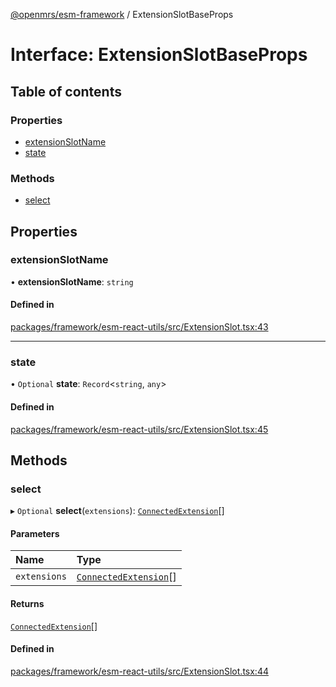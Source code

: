 [@openmrs/esm-framework](../API.md) / ExtensionSlotBaseProps

# Interface: ExtensionSlotBaseProps

## Table of contents

### Properties

- [extensionSlotName](ExtensionSlotBaseProps.md#extensionslotname)
- [state](ExtensionSlotBaseProps.md#state)

### Methods

- [select](ExtensionSlotBaseProps.md#select)

## Properties

### extensionSlotName

• **extensionSlotName**: `string`

#### Defined in

[packages/framework/esm-react-utils/src/ExtensionSlot.tsx:43](https://github.com/openmrs/openmrs-esm-core/blob/master/packages/framework/esm-react-utils/src/ExtensionSlot.tsx#L43)

___

### state

• `Optional` **state**: `Record`<`string`, `any`\>

#### Defined in

[packages/framework/esm-react-utils/src/ExtensionSlot.tsx:45](https://github.com/openmrs/openmrs-esm-core/blob/master/packages/framework/esm-react-utils/src/ExtensionSlot.tsx#L45)

## Methods

### select

▸ `Optional` **select**(`extensions`): [`ConnectedExtension`](ConnectedExtension.md)[]

#### Parameters

| Name | Type |
| :------ | :------ |
| `extensions` | [`ConnectedExtension`](ConnectedExtension.md)[] |

#### Returns

[`ConnectedExtension`](ConnectedExtension.md)[]

#### Defined in

[packages/framework/esm-react-utils/src/ExtensionSlot.tsx:44](https://github.com/openmrs/openmrs-esm-core/blob/master/packages/framework/esm-react-utils/src/ExtensionSlot.tsx#L44)
